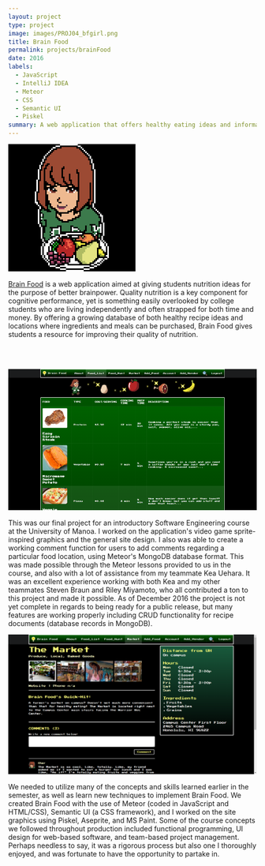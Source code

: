 ```yaml
---
layout: project
type: project
image: images/PROJ04_bfgirl.png
title: Brain Food
permalink: projects/brainFood
date: 2016
labels:
  - JavaScript
  - IntelliJ IDEA
  - Meteor
  - CSS
  - Semantic UI
  - Piskel
summary: A web application that offers healthy eating ideas and information about locations near the UH Manoa campus where you can buy ingredients for recipes as well as healthy meals.
---
```


<img class="ui medium left floated rounded image" src="../images/PROJ04_bfgirl.png">

<a href="https://brain-food.github.io/">Brain Food</a> is a web application aimed at giving students nutrition ideas for the purpose of better brainpower.  Quality nutrition is a key component for cognitive performance, yet is something easily overlooked by college students who are living independently and often strapped for both time and money.  By offering a growing database of both healthy recipe ideas and locations where ingredients and meals can be purchased, Brain Food gives students a resource for improving their quality of nutrition.

<p>
<br/>
<br/>
</p>

<img class="ui image" src="../images/PROJ04_leadoff.png">

This was our final project for an introductory Software Engineering course at the University of Manoa.  I worked on the application's video game sprite-inspired graphics and the general site design.  I also was able to create a working comment function for users to add comments regarding a particular food location, using Meteor's MongoDB database format.  This was made possible through the Meteor lessons provided to us in the course, and also with a lot of assistance from my teammate Kea Uehara.  It was an excellent experience working with both Kea and my other teammates Steven Braun and Riley Miyamoto, who all contributed a ton to this project and made it possible.  As of December 2016 the project is not yet complete in regards to being ready for a public release, but many features are working properly including CRUD functionality for recipe documents (database records in MongoDB).

<img class="ui image" src="../images/PROJ04_market.png">

We needed to utilize many of the concepts and skills learned earlier in the semester, as well as learn new techniques to implement Brain Food.  We created Brain Food with the use of Meteor (coded in JavaScript and HTML/CSS), Semantic UI (a CSS framework), and I worked on the site graphics using Piskel, Aseprite, and MS Paint.  Some of the course concepts we followed throughout production included functional programming, UI design for web-based software, and team-based project management.  Perhaps needless to say, it was a rigorous process but also one I thoroughly enjoyed, and was fortunate to have the opportunity to partake in.

<br/>
